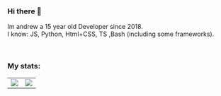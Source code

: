 ### Hi there 👋

Im andrew a 15 year old Developer since 2018. <br>
I know: JS, Python, Html+CSS, TS ,Bash (including some frameworks).<br>

<br>

### My stats:

 <table>
  <tr>
    <td align="center" style="padding=0;width=50%;">
      <img align="center" style="padding=0;" src="https://github-readme-stats.vercel.app/api?username=andrewgr1234&count_private=true&show_icons=true&theme=tokyonight"/>
    </td>
    <td align="center" style="padding=0;width=50%;">
      <img align="center" style="padding=0;" src="https://github-readme-stats.vercel.app/api/top-langs/?username=andrewgr1234&layout=donut&theme=tokyonight"/>
    </td>
  </tr>
</table>
